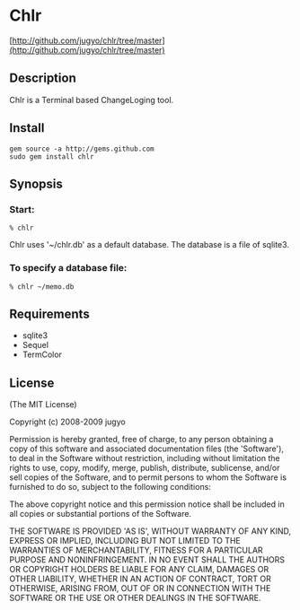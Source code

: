 Chlr
========

[http://github.com/jugyo/chlr/tree/master](http://github.com/jugyo/chlr/tree/master)

Description
--------

Chlr is a Terminal based ChangeLoging tool.

Install
--------

    gem source -a http://gems.github.com
    sudo gem install chlr

Synopsis
--------

### Start:

    % chlr

Chlr uses '~/chlr.db' as a default database.
The database is a file of sqlite3.

### To specify a database file:

    % chlr ~/memo.db

Requirements
--------

* sqlite3
* Sequel
* TermColor

License
--------

(The MIT License)

Copyright (c) 2008-2009 jugyo

Permission is hereby granted, free of charge, to any person obtaining
a copy of this software and associated documentation files (the
'Software'), to deal in the Software without restriction, including
without limitation the rights to use, copy, modify, merge, publish,
distribute, sublicense, and/or sell copies of the Software, and to
permit persons to whom the Software is furnished to do so, subject to
the following conditions:

The above copyright notice and this permission notice shall be
included in all copies or substantial portions of the Software.

THE SOFTWARE IS PROVIDED 'AS IS', WITHOUT WARRANTY OF ANY KIND,
EXPRESS OR IMPLIED, INCLUDING BUT NOT LIMITED TO THE WARRANTIES OF
MERCHANTABILITY, FITNESS FOR A PARTICULAR PURPOSE AND NONINFRINGEMENT.
IN NO EVENT SHALL THE AUTHORS OR COPYRIGHT HOLDERS BE LIABLE FOR ANY
CLAIM, DAMAGES OR OTHER LIABILITY, WHETHER IN AN ACTION OF CONTRACT,
TORT OR OTHERWISE, ARISING FROM, OUT OF OR IN CONNECTION WITH THE
SOFTWARE OR THE USE OR OTHER DEALINGS IN THE SOFTWARE.
